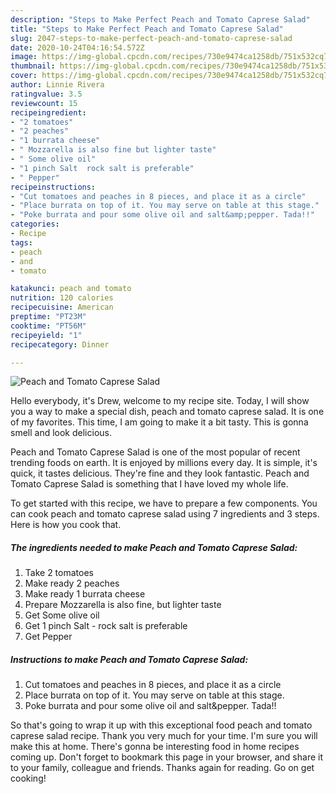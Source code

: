 ```yaml
---
description: "Steps to Make Perfect Peach and Tomato Caprese Salad"
title: "Steps to Make Perfect Peach and Tomato Caprese Salad"
slug: 2047-steps-to-make-perfect-peach-and-tomato-caprese-salad
date: 2020-10-24T04:16:54.572Z
image: https://img-global.cpcdn.com/recipes/730e9474ca1258db/751x532cq70/peach-and-tomato-caprese-salad-recipe-main-photo.jpg
thumbnail: https://img-global.cpcdn.com/recipes/730e9474ca1258db/751x532cq70/peach-and-tomato-caprese-salad-recipe-main-photo.jpg
cover: https://img-global.cpcdn.com/recipes/730e9474ca1258db/751x532cq70/peach-and-tomato-caprese-salad-recipe-main-photo.jpg
author: Linnie Rivera
ratingvalue: 3.5
reviewcount: 15
recipeingredient:
- "2 tomatoes"
- "2 peaches"
- "1 burrata cheese"
- " Mozzarella is also fine but lighter taste"
- " Some olive oil"
- "1 pinch Salt  rock salt is preferable"
- " Pepper"
recipeinstructions:
- "Cut tomatoes and peaches in 8 pieces, and place it as a circle"
- "Place burrata on top of it. You may serve on table at this stage."
- "Poke burrata and pour some olive oil and salt&amp;pepper. Tada!!"
categories:
- Recipe
tags:
- peach
- and
- tomato

katakunci: peach and tomato 
nutrition: 120 calories
recipecuisine: American
preptime: "PT23M"
cooktime: "PT56M"
recipeyield: "1"
recipecategory: Dinner

---
```



![Peach and Tomato Caprese Salad](https://img-global.cpcdn.com/recipes/730e9474ca1258db/751x532cq70/peach-and-tomato-caprese-salad-recipe-main-photo.jpg)

Hello everybody, it's Drew, welcome to my recipe site. Today, I will show you a way to make a special dish, peach and tomato caprese salad. It is one of my favorites. This time, I am going to make it a bit tasty. This is gonna smell and look delicious.



Peach and Tomato Caprese Salad is one of the most popular of recent trending foods on earth. It is enjoyed by millions every day. It is simple, it's quick, it tastes delicious. They're fine and they look fantastic. Peach and Tomato Caprese Salad is something that I have loved my whole life.


To get started with this recipe, we have to prepare a few components. You can cook peach and tomato caprese salad using 7 ingredients and 3 steps. Here is how you cook that.

<!--inarticleads1-->

##### The ingredients needed to make Peach and Tomato Caprese Salad:

1. Take 2 tomatoes
1. Make ready 2 peaches
1. Make ready 1 burrata cheese
1. Prepare  Mozzarella is also fine, but lighter taste
1. Get  Some olive oil
1. Get 1 pinch Salt - rock salt is preferable
1. Get  Pepper




<!--inarticleads2-->

##### Instructions to make Peach and Tomato Caprese Salad:

1. Cut tomatoes and peaches in 8 pieces, and place it as a circle
1. Place burrata on top of it. You may serve on table at this stage.
1. Poke burrata and pour some olive oil and salt&amp;pepper. Tada!!




So that's going to wrap it up with this exceptional food peach and tomato caprese salad recipe. Thank you very much for your time. I'm sure you will make this at home. There's gonna be interesting food in home recipes coming up. Don't forget to bookmark this page in your browser, and share it to your family, colleague and friends. Thanks again for reading. Go on get cooking!
